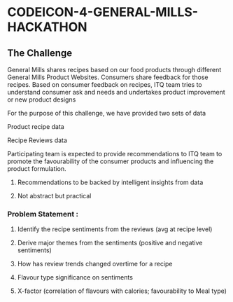 # CODEICON-4-GENERAL-MILLS-HACKATHON

 ## The Challenge
 
General Mills shares recipes based on our food products through different General Mills Product Websites. Consumers share feedback for those recipes. Based on consumer feedback on recipes, ITQ team tries to understand consumer ask and needs and undertakes product improvement or new product 
designs 

For the purpose of this challenge, we have provided two sets of data 

Product recipe data 

Recipe Reviews data 

Participating team is expected to provide recommendations to ITQ team to promote the favourability 
of the consumer products and influencing the product formulation. 

1. Recommendations to be backed by intelligent insights from data 

2. Not abstract but practical 

### Problem Statement : 

1. Identify the recipe sentiments from the reviews (avg at recipe level) 

2. Derive major themes from the sentiments (positive and negative sentiments) 

3. How has review trends changed overtime for a recipe 

4. Flavour type significance on sentiments 

5. X-factor (correlation of flavours with calories; favourability to Meal type) 
